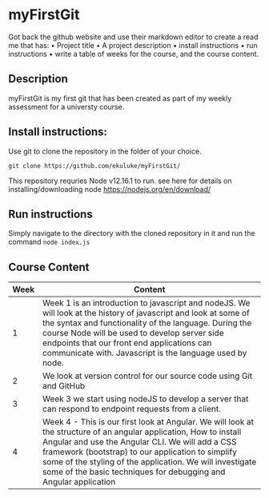 # myFirstGit

Got back the github website and use their markdown editor to create a read me that has:
• Project title
• A project description
• install instructions
• run instructions
• write a table of weeks for the course, and the course content.

## Description
myFirstGit is my first git that has been created as part of my weekly assessment for a universty course. 


## Install instructions:

Use git to clone the repository in the folder of your choice.

`git clone https://github.com/ekuluke/myFirstGit/`

This repository requries Node v12.16.1 to run. see here for details on installing/downloading node https://nodejs.org/en/download/

## Run instructions
Simply navigate to the directory with the cloned repository in it and run the command `node index.js`

## Course Content
Week | Content
------------ | -------------
1 | Week 1 is an introduction to javascript and nodeJS. We will look at the history of javascript and look at some of the syntax and functionality of the language. During the course Node will be used to develop server side endpoints that our front end applications can communicate with. Javascript is the language used by node.
2 | We look at version control for our source code using Git and GitHub
3 | Week 3 we start using nodeJS to develop a server that can respond to endpoint requests from a client.
4 | Week 4 - This is our first look at Angular. We will  look at the structure of an angular application, How to install Angular and use the Angular CLI. We will add a CSS framework (bootstrap) to our application to simplify some of the styling of the application. We will investigate some of the basic techniques for debugging and Angular application
